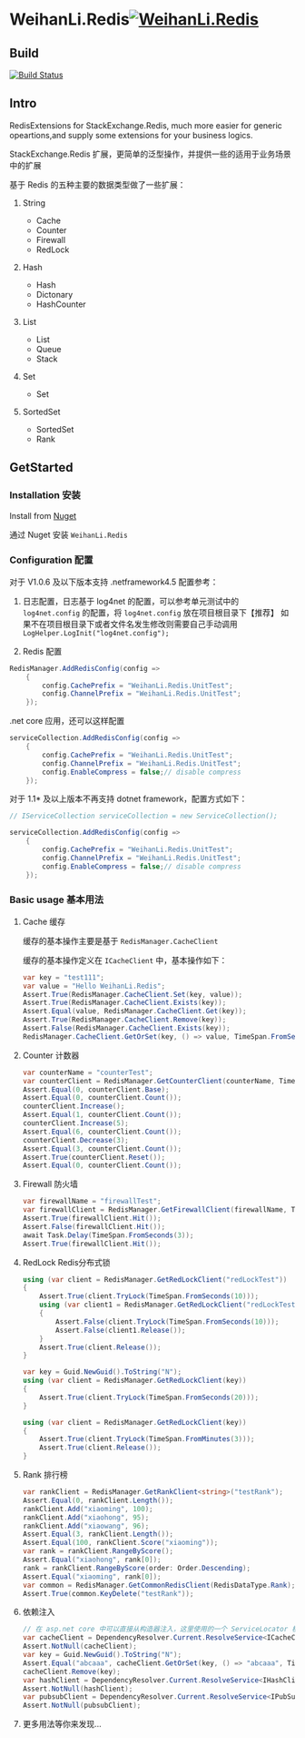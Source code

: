 # WeihanLi.Redis[![WeihanLi.Redis](https://img.shields.io/nuget/v/WeihanLi.Redis.svg)](https://www.nuget.org/packages/WeihanLi.Redis/)

## Build

[![Build Status](https://travis-ci.org/WeihanLi/WeihanLi.Redis.svg?branch=dev)](https://travis-ci.org/WeihanLi/WeihanLi.Redis)

## Intro

RedisExtensions for StackExchange.Redis, much more easier for generic opeartions,and supply some extensions for your business logics.

StackExchange.Redis 扩展，更简单的泛型操作，并提供一些的适用于业务场景中的扩展

基于 Redis 的五种主要的数据类型做了一些扩展：

1. String

    - Cache
    - Counter
    - Firewall
    - RedLock

1. Hash

    - Hash
    - Dictonary
    - HashCounter

1. List

    - List
    - Queue
    - Stack

1. Set

    - Set

1. SortedSet

    - SortedSet
    - Rank

## GetStarted

### Installation 安装

Install from [Nuget](https://www.nuget.org/packages/WeihanLi.Redis/)

通过 Nuget 安装 `WeihanLi.Redis`

### Configuration 配置

对于 V1.0.6 及以下版本支持 .netframework4.5 配置参考：

  1. 日志配置，日志基于 log4net 的配置，可以参考单元测试中的 `log4net.config` 的配置，将 `log4net.config` 放在项目根目录下【推荐】
  如果不在项目根目录下或者文件名发生修改则需要自己手动调用 `LogHelper.LogInit("log4net.config");`
  
  2. Redis 配置

  ``` csharp
  RedisManager.AddRedisConfig(config =>
      {
          config.CachePrefix = "WeihanLi.Redis.UnitTest";
          config.ChannelPrefix = "WeihanLi.Redis.UnitTest";
      });
  ```

  .net core 应用，还可以这样配置

  ``` csharp
  serviceCollection.AddRedisConfig(config =>
      {
          config.CachePrefix = "WeihanLi.Redis.UnitTest";
          config.ChannelPrefix = "WeihanLi.Redis.UnitTest";
          config.EnableCompress = false;// disable compress
      });
  ```

对于 1.1* 及以上版本不再支持 dotnet framework，配置方式如下：

  ``` csharp
  // IServiceCollection serviceCollection = new ServiceCollection();

  serviceCollection.AddRedisConfig(config =>
      {
          config.CachePrefix = "WeihanLi.Redis.UnitTest";
          config.ChannelPrefix = "WeihanLi.Redis.UnitTest";
          config.EnableCompress = false;// disable compress
      });
  ```

### Basic usage 基本用法

1. Cache 缓存

    缓存的基本操作主要是基于 `RedisManager.CacheClient`

    缓存的基本操作定义在 `ICacheClient` 中，基本操作如下：

    ``` csharp
    var key = "test111";
    var value = "Hello WeihanLi.Redis";
    Assert.True(RedisManager.CacheClient.Set(key, value));
    Assert.True(RedisManager.CacheClient.Exists(key));
    Assert.Equal(value, RedisManager.CacheClient.Get(key));
    Assert.True(RedisManager.CacheClient.Remove(key));
    Assert.False(RedisManager.CacheClient.Exists(key));
    RedisManager.CacheClient.GetOrSet(key, () => value, TimeSpan.FromSeconds(10));
    ```

1. Counter 计数器

    ``` csharp
    var counterName = "counterTest";
    var counterClient = RedisManager.GetCounterClient(counterName, TimeSpan.FromSeconds(60));
    Assert.Equal(0, counterClient.Base);
    Assert.Equal(0, counterClient.Count());
    counterClient.Increase();
    Assert.Equal(1, counterClient.Count());
    counterClient.Increase(5);
    Assert.Equal(6, counterClient.Count());
    counterClient.Decrease(3);
    Assert.Equal(3, counterClient.Count());
    Assert.True(counterClient.Reset());
    Assert.Equal(0, counterClient.Count());
    ```

1. Firewall 防火墙

    ``` csharp
    var firewallName = "firewallTest";
    var firewallClient = RedisManager.GetFirewallClient(firewallName, TimeSpan.FromSeconds(3));
    Assert.True(firewallClient.Hit());
    Assert.False(firewallClient.Hit());
    await Task.Delay(TimeSpan.FromSeconds(3));
    Assert.True(firewallClient.Hit());
    ```

1. RedLock Redis分布式锁

    ``` csharp
    using (var client = RedisManager.GetRedLockClient("redLockTest"))
    {
        Assert.True(client.TryLock(TimeSpan.FromSeconds(10)));
        using (var client1 = RedisManager.GetRedLockClient("redLockTest"))
        {
            Assert.False(client.TryLock(TimeSpan.FromSeconds(10)));
            Assert.False(client1.Release());
        }
        Assert.True(client.Release());
    }

    var key = Guid.NewGuid().ToString("N");
    using (var client = RedisManager.GetRedLockClient(key))
    {
        Assert.True(client.TryLock(TimeSpan.FromSeconds(20)));
    }

    using (var client = RedisManager.GetRedLockClient(key))
    {
        Assert.True(client.TryLock(TimeSpan.FromMinutes(3)));
        Assert.True(client.Release());
    }
    ```

1. Rank 排行榜

    ``` csharp
    var rankClient = RedisManager.GetRankClient<string>("testRank");
    Assert.Equal(0, rankClient.Length());
    rankClient.Add("xiaoming", 100);
    rankClient.Add("xiaohong", 95);
    rankClient.Add("xiaowang", 96);
    Assert.Equal(3, rankClient.Length());
    Assert.Equal(100, rankClient.Score("xiaoming"));
    var rank = rankClient.RangeByScore();
    Assert.Equal("xiaohong", rank[0]);
    rank = rankClient.RangeByScore(order: Order.Descending);
    Assert.Equal("xiaoming", rank[0]);
    var common = RedisManager.GetCommonRedisClient(RedisDataType.Rank);
    Assert.True(common.KeyDelete("testRank"));
    ```

1. 依赖注入

    ``` csharp
    // 在 asp.net core 中可以直接从构造器注入，这里使用的一个 ServiceLocator 模式获取注入的服务
    var cacheClient = DependencyResolver.Current.ResolveService<ICacheClient>();
    Assert.NotNull(cacheClient);
    var key = Guid.NewGuid().ToString("N");
    Assert.Equal("abcaaa", cacheClient.GetOrSet(key, () => "abcaaa", TimeSpan.FromMinutes(10)));
    cacheClient.Remove(key);
    var hashClient = DependencyResolver.Current.ResolveService<IHashClient>();
    Assert.NotNull(hashClient);
    var pubsubClient = DependencyResolver.Current.ResolveService<IPubSubClient>();
    Assert.NotNull(pubsubClient);
    ```

1. 更多用法等你来发现...